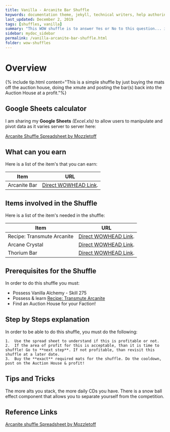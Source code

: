 ```yaml
---
title: Vanilla - Arcanite Bar Shuffle
keywords: documentation theme, jekyll, technical writers, help authoring tools, hat replacements
last_updated: December 2, 2019
tags: [shuffles, vanilla]
summary: "This WOW shuffle is to answer Yes or No to this question... is it worth buying the mats off the Auction House to make Arcanite Bars? If so, at what cost and what profit?"
sidebar: mydoc_sidebar
permalink: /vanilla-arcanite-bar-shuffle.html
folder: wow-shuffles
---
```


# Overview
{% include tip.html content="This is a simple shuffle by just buying the mats off the auction house, doing the xmute and posting the bar(s) back into the Auction House at a profit."%}

## Google Sheets calculator
I am sharing my **Google Sheets** _(Excel.xls)_ to allow users to manipulate and pivot data as it varies server to server here:

[Arcanite Shuffle Spreadsheet by Mozzletoff](https://docs.google.com/spreadsheets/d/1EX9yDrzNjS3ifxrR7VoW6P9kgmO_b62hBN5aroInymI/edit?usp=sharing)

## What can you earn

Here is a list of the item's that you can earn:

|Item|URL|
|-------|--------|
|Arcanite Bar|[Direct WOWHEAD Link](https://www.wowhead.com/item=12360/arcanite-bar).|

## Items involved in the Shuffle

Here is a list of the item's needed in the shuffle:

|Item|URL|
|-------|--------|
|Recipe: Transmute Arcanite|[Direct WOWHEAD Link](https://www.wowhead.com/item=12958/recipe-transmute-arcanite#sold-by).|
|Arcane Crystal|[Direct WOWHEAD Link](https://www.wowhead.com/item=12363/arcane-crystal).|
|Thorium Bar|[Direct WOWHEAD Link](https://www.wowhead.com/item=12359/thorium-bar).|

## Prerequisites for the Shuffle
In order to do this shuffle you must:

* Possess Vanilla Alchemy - Skill 275
* Possess & learn [Recipe: Transmute Arcanite](https://www.wowhead.com/item=12958/recipe-transmute-arcanite#sold-by)
* Find an Auction House for your Faction!

## Step by Steps explanation
In order to be able to do this shuffle, you must do the following:

```
1.  Use the spread sheet to understand if this is profitable or not.
2.  If the area of profit for this is acceptable, than it is time to shuffle! Go to **next step**. If not profitable, than revisit this shuffle at a later date.
3.  Buy the **exact** required mats for the shuffle. Do the cooldown, post on the Auction House & profit!
```

## Tips and Tricks
The more alts you stack, the more daily CDs you have. There is a snow ball effect component that allows you to separate yourself from the competition.

## Reference Links
[Arcanite shuffle Spreadsheet by Mozzletoff](https://docs.google.com/spreadsheets/d/1EX9yDrzNjS3ifxrR7VoW6P9kgmO_b62hBN5aroInymI/edit?usp=sharing)

